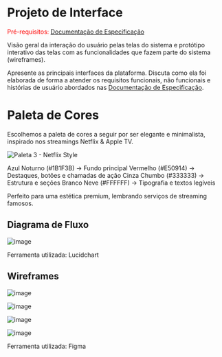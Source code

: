 
# Projeto de Interface

<span style="color:red">Pré-requisitos: <a href="2-Especificação do Projeto.md"> Documentação de Especificação</a></span>

Visão geral da interação do usuário pelas telas do sistema e protótipo interativo das telas com as funcionalidades que fazem parte do sistema (wireframes).

 Apresente as principais interfaces da plataforma. Discuta como ela foi elaborada de forma a atender os requisitos funcionais, não funcionais e histórias de usuário abordados nas <a href="2-Especificação do Projeto.md"> Documentação de Especificação</a>.

# Paleta de Cores

Escolhemos a paleta de cores a seguir por ser elegante e minimalista, inspirado nos streamings Netflix & Apple TV.

![Paleta 3 - Netflix Style](https://github.com/user-attachments/assets/706e4112-c335-488b-b5d4-f6732b4c58db)

Azul Noturno (#1B1F3B) → Fundo principal
Vermelho (#E50914) → Destaques, botões e chamadas de ação
Cinza Chumbo (#333333) → Estrutura e seções
Branco Neve (#FFFFFF) → Tipografia e textos legíveis

Perfeito para uma estética premium, lembrando serviços de streaming famosos.

## Diagrama de Fluxo

![image](https://github.com/user-attachments/assets/1daf8885-3a9f-4ca7-b8c1-2cb294c84858)

Ferramenta utilizada: Lucidchart


## Wireframes
![image](https://github.com/user-attachments/assets/f04d5887-b732-4643-be46-d1ff9c866db8)

![image](https://github.com/user-attachments/assets/aa275711-a690-4b7d-98c3-f7d03505d5c7)

![image](https://github.com/user-attachments/assets/ac8e56c2-7423-45b2-bd6e-4bd423b1c7f1)

![image](https://github.com/user-attachments/assets/0f4216cc-c9e6-4cda-8323-a22956453d46)

Ferramenta utilizada: Figma
